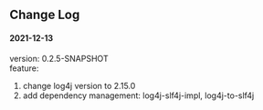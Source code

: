 ## Change Log

#### 2021-12-13
version: 0.2.5-SNAPSHOT  
feature:
1. change log4j version to 2.15.0
2. add dependency management: log4j-slf4j-impl, log4j-to-slf4j